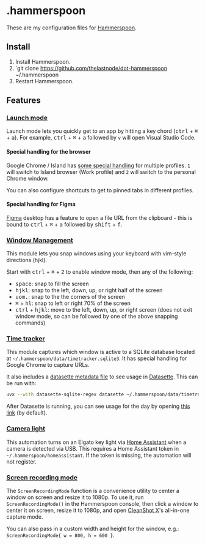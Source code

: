 # .hammerspoon

These are my configuration files for [Hammerspoon](https://www.hammerspoon.org/).

## Install

1. Install Hammerspoon.
2. `git clone https://github.com/thelastnode/dot-hammerspoon ~/.hammerspoon
3. Restart Hammerspoon.

## Features

### [Launch mode](./launch.lua)
Launch mode lets you quickly get to an app by hitting a key chord (<kbd>ctrl</kbd> + <kbd>⌘</kbd> + <kbd>a</kbd>). For example, <kbd>ctrl</kbd> + <kbd>⌘</kbd> + <kbd>a</kbd> followed by `v` will open Visual Studio Code.

#### Special handling for the browser

Google Chrome / Island has [some special handling](./chrome.lua) for multiple profiles. `1` will switch to Island browser (Work profile) and `2` will switch to the personal Chrome window.

You can also configure shortcuts to get to pinned tabs in different profiles.

#### Special handling for Figma
[Figma](./figma.lua) desktop has a feature to open a file URL from the clipboard - this is bound to <kbd>ctrl</kbd> + <kbd>⌘</kbd> + <kbd>a</kbd> followed by <kbd>shift</kbd> + <kbd>f</kbd>.

### [Window Management](./window.lua)
This module lets you snap windows using your keyboard with vim-style directions (hjkl).

Start with <kbd>ctrl</kbd> + <kbd>⌘</kbd> + <kbd>2</kbd> to enable window mode, then any of the following:
- <kbd>space</kbd>: snap to fill the screen
- <kbd>hjkl</kbd>: snap to the left, down, up, or right half of the screen
- <kbd>uom.</kbd>: snap to the the corners of the screen
- <kbd>⌘</kbd> + <kbd>hl</kbd>: snap to left or right 70% of the screen
- <kbd>ctrl</kbd> + <kbd>hjkl</kbd>: move to the left, down, up, or right screen (does not exit window mode, so can be followed by one of the above snapping commands)

### [Time tracker](./timetracker/timetracker.lua)
This module captures which window is active to a SQLite database located at `~/.hammerspoon/data/timetracker.sqlite3`. It has special handling for Google Chrome to capture URLs.

It also includes a [datasette metadata file](./timetracker/datasette-metadata.yml) to see usage in [Datasette](https://datasette.io/). This can be run with:

```sh
uvx --with datasette-sqlite-regex datasette ~/.hammerspoon/data/timetracker.sqlite3 --metadata ~/.hammerspoon/timetracker/datasette-metadata.yml
```

After Datasette is running, you can see usage for the day by opening [this link](http://localhost:8001/timetracker/time_usage?since=now&_hide_sql=1) (by default).

### [Camera light](./cameralight.lua)
This automation turns on an Elgato key light via [Home Assistant](https://www.home-assistant.io/) when a camera is detected via USB. This requires a Home Assistant token in `~/.hammerspoon/homeassistant`. If the token is missing, the automation will not register.

### [Screen recording mode](./screenrecording.lua)
The `ScreenRecordingMode` function is a convenience utility to center a window on screen and resize it to 1080p. To use it, run `ScreenRecordingMode()` in the Hammerspoon console, then click a window to center it on screen, resize it to 1080p, and open [CleanShot X](https://cleanshot.com/)'s all-in-one capture mode.

You can also pass in a custom width and height for the window, e.g.: `ScreenRecordingMode{ w = 800, h = 600 }`.
